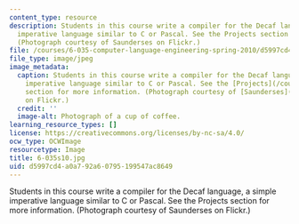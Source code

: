 ```yaml
---
content_type: resource
description: Students in this course write a compiler for the Decaf language, a simple
  imperative language similar to C or Pascal. See the Projects section for more information.
  (Photograph courtesy of Saunderses on Flickr.)
file: /courses/6-035-computer-language-engineering-spring-2010/d5997cd4a0a792a60795199547ac8649_6-035s10.jpg
file_type: image/jpeg
image_metadata:
  caption: Students in this course write a compiler for the Decaf language, a simple
    imperative language similar to C or Pascal. See the [Projects](/courses/6-035-computer-language-engineering-spring-2010/pages/projects/_index)
    section for more information. (Photograph courtesy of [Saunderses](http://www.flickr.com/photos/lausdeo/256306599/)
    on Flickr.)
  credit: ''
  image-alt: Photograph of a cup of coffee.
learning_resource_types: []
license: https://creativecommons.org/licenses/by-nc-sa/4.0/
ocw_type: OCWImage
resourcetype: Image
title: 6-035s10.jpg
uid: d5997cd4-a0a7-92a6-0795-199547ac8649
---
```

Students in this course write a compiler for the Decaf language, a simple imperative language similar to C or Pascal. See the Projects section for more information. (Photograph courtesy of Saunderses on Flickr.)
